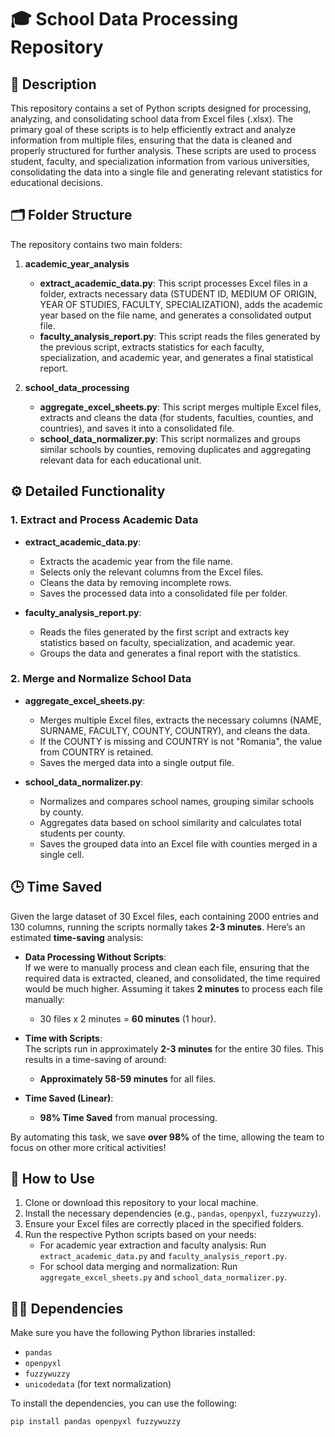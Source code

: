 # 🎓 School Data Processing Repository

## 📜 Description

This repository contains a set of Python scripts designed for processing, analyzing, and consolidating school data from Excel files (.xlsx). The primary goal of these scripts is to help efficiently extract and analyze information from multiple files, ensuring that the data is cleaned and properly structured for further analysis. These scripts are used to process student, faculty, and specialization information from various universities, consolidating the data into a single file and generating relevant statistics for educational decisions.

## 🗂️ Folder Structure

The repository contains two main folders:

1. **academic_year_analysis**  
   - **extract_academic_data.py**: This script processes Excel files in a folder, extracts necessary data (STUDENT ID, MEDIUM OF ORIGIN, YEAR OF STUDIES, FACULTY, SPECIALIZATION), adds the academic year based on the file name, and generates a consolidated output file.
   - **faculty_analysis_report.py**: This script reads the files generated by the previous script, extracts statistics for each faculty, specialization, and academic year, and generates a final statistical report.

2. **school_data_processing**  
   - **aggregate_excel_sheets.py**: This script merges multiple Excel files, extracts and cleans the data (for students, faculties, counties, and countries), and saves it into a consolidated file.
   - **school_data_normalizer.py**: This script normalizes and groups similar schools by counties, removing duplicates and aggregating relevant data for each educational unit.

## ⚙️ Detailed Functionality

### 1. **Extract and Process Academic Data**  
   - **extract_academic_data.py**:
     - Extracts the academic year from the file name.
     - Selects only the relevant columns from the Excel files.
     - Cleans the data by removing incomplete rows.
     - Saves the processed data into a consolidated file per folder.
   
   - **faculty_analysis_report.py**:
     - Reads the files generated by the first script and extracts key statistics based on faculty, specialization, and academic year.
     - Groups the data and generates a final report with the statistics.

### 2. **Merge and Normalize School Data**  
   - **aggregate_excel_sheets.py**:
     - Merges multiple Excel files, extracts the necessary columns (NAME, SURNAME, FACULTY, COUNTY, COUNTRY), and cleans the data.
     - If the COUNTY is missing and COUNTRY is not "Romania", the value from COUNTRY is retained.
     - Saves the merged data into a single output file.
   
   - **school_data_normalizer.py**:
     - Normalizes and compares school names, grouping similar schools by county.
     - Aggregates data based on school similarity and calculates total students per county.
     - Saves the grouped data into an Excel file with counties merged in a single cell.

## 🕒 Time Saved

Given the large dataset of 30 Excel files, each containing 2000 entries and 130 columns, running the scripts normally takes **2-3 minutes**. Here’s an estimated **time-saving** analysis:

- **Data Processing Without Scripts**:  
  If we were to manually process and clean each file, ensuring that the required data is extracted, cleaned, and consolidated, the time required would be much higher. Assuming it takes **2 minutes** to process each file manually:
  - 30 files x 2 minutes = **60 minutes** (1 hour).

- **Time with Scripts**:  
  The scripts run in approximately **2-3 minutes** for the entire 30 files. This results in a time-saving of around:
  - **Approximately 58-59 minutes** for all files.

- **Time Saved (Linear)**:
  - **98% Time Saved** from manual processing.

By automating this task, we save **over 98%** of the time, allowing the team to focus on other more critical activities!

## 📂 How to Use

1. Clone or download this repository to your local machine.
2. Install the necessary dependencies (e.g., `pandas`, `openpyxl`, `fuzzywuzzy`).
3. Ensure your Excel files are correctly placed in the specified folders.
4. Run the respective Python scripts based on your needs:
   - For academic year extraction and faculty analysis: Run `extract_academic_data.py` and `faculty_analysis_report.py`.
   - For school data merging and normalization: Run `aggregate_excel_sheets.py` and `school_data_normalizer.py`.

## 🧑‍💻 Dependencies

Make sure you have the following Python libraries installed:

- `pandas`
- `openpyxl`
- `fuzzywuzzy`
- `unicodedata` (for text normalization)

To install the dependencies, you can use the following:

```bash
pip install pandas openpyxl fuzzywuzzy
